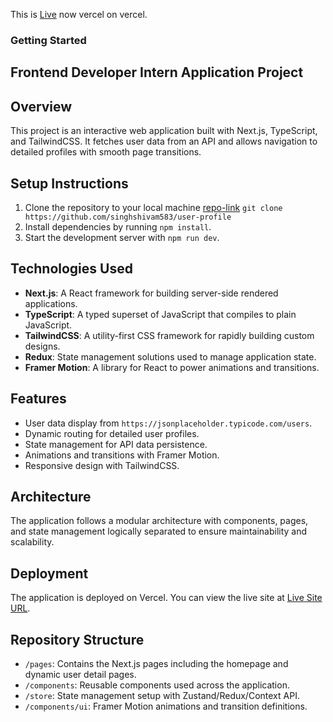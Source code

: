 This is [Live](https://user-profile-assigment.vercel.app/) now vercel on vercel.

### Getting Started
## Frontend Developer Intern Application Project

## Overview
This project is an interactive web application built with Next.js, TypeScript, and TailwindCSS. It fetches user data from an API and allows navigation to detailed profiles with smooth page transitions.

## Setup Instructions
1. Clone the repository to your local machine [repo-link](https://github.com/singhshivam583/user-profile) 
`git clone https://github.com/singhshivam583/user-profile`
2. Install dependencies by running `npm install`.
3. Start the development server with `npm run dev`.

## Technologies Used
- **Next.js**: A React framework for building server-side rendered applications.
- **TypeScript**: A typed superset of JavaScript that compiles to plain JavaScript.
- **TailwindCSS**: A utility-first CSS framework for rapidly building custom designs.
- **Redux**: State management solutions used to manage application state.
- **Framer Motion**: A library for React to power animations and transitions.

## Features
- User data display from `https://jsonplaceholder.typicode.com/users`.
- Dynamic routing for detailed user profiles.
- State management for API data persistence.
- Animations and transitions with Framer Motion.
- Responsive design with TailwindCSS.

## Architecture
The application follows a modular architecture with components, pages, and state management logically separated to ensure maintainability and scalability.

## Deployment
The application is deployed on Vercel. You can view the live site at [Live Site URL](https://user-profile-assigment.vercel.app/).

## Repository Structure
- `/pages`: Contains the Next.js pages including the homepage and dynamic user detail pages.
- `/components`: Reusable components used across the application.
- `/store`: State management setup with Zustand/Redux/Context API.
- `/components/ui`: Framer Motion animations and transition definitions.


```
